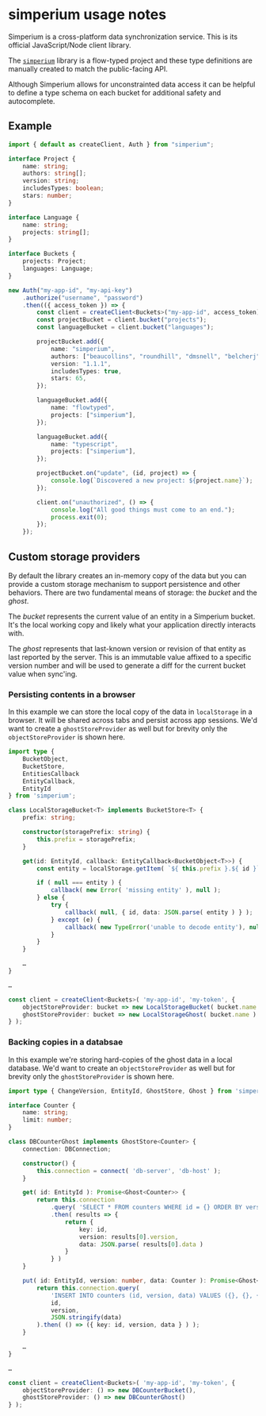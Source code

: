 # simperium usage notes

Simperium is a cross-platform data synchronization service.
This is its official JavaScript/Node client library.

The [`simperium`](https://github.com/automattic/node-simperium) library is a flow-typed project and these type definitions are manually created to match the public-facing API.

Although Simperium allows for unconstrainted data access it can be helpful to define a type schema on each bucket for additional safety and autocomplete.

## Example

```ts
import { default as createClient, Auth } from "simperium";

interface Project {
    name: string;
    authors: string[];
    version: string;
    includesTypes: boolean;
    stars: number;
}

interface Language {
    name: string;
    projects: string[];
}

interface Buckets {
    projects: Project;
    languages: Language;
}

new Auth("my-app-id", "my-api-key")
    .authorize("username", "password")
    .then(({ access_token }) => {
        const client = createClient<Buckets>("my-app-id", access_token);
        const projectBucket = client.bucket("projects");
        const languageBucket = client.bucket("languages");

        projectBucket.add({
            name: "simperium",
            authors: ["beaucollins", "roundhill", "dmsnell", "belcherj"],
            version: "1.1.1",
            includesTypes: true,
            stars: 65,
        });

        languageBucket.add({
            name: "flowtyped",
            projects: ["simperium"],
        });

        languageBucket.add({
            name: "typescript",
            projects: ["simperium"],
        });

        projectBucket.on("update", (id, project) => {
            console.log(`Discovered a new project: ${project.name}`);
        });

        client.on("unauthorized", () => {
            console.log("All good things must come to an end.");
            process.exit(0);
        });
    });
```

## Custom storage providers

By default the library creates an in-memory copy of the data but you can provide
a custom storage mechanism to support persistence and other behaviors. There are
two fundamental means of storage: the _bucket_ and the _ghost_.

The _bucket_ represents the current value of an entity in a Simperium bucket. It's
the local working copy and likely what your application directly interacts with.

The _ghost_ represents that last-known version or revision of that entity as last
reported by the server. This is an immutable value affixed to a specific version
number and will be used to generate a diff for the current bucket value when sync'ing.

### Persisting contents in a browser

In this example we can store the local copy of the data in `localStorage` in a browser.
It will be shared across tabs and persist across app sessions.
We'd want to create a `ghostStoreProvider` as well but for brevity only
the `objectStoreProvider` is shown here.

```ts
import type {
    BucketObject,
    BucketStore,
    EntitiesCallback
    EntityCallback,
    EntityId
} from 'simperium';

class LocalStorageBucket<T> implements BucketStore<T> {
    prefix: string;

    constructor(storagePrefix: string) {
        this.prefix = storagePrefix;
    }

    get(id: EntityId, callback: EntityCallback<BucketObject<T>>) {
        const entity = localStorage.getItem( `${ this.prefix }.${ id }` );

        if ( null === entity ) {
            callback( new Error( 'missing entity' ), null );
        } else {
            try {
                callback( null, { id, data: JSON.parse( entity ) } );
            } except (e) {
                callback( new TypeError('unable to decode entity'), null );
            }
        }
    }

    …
}

…

const client = createClient<Buckets>( 'my-app-id', 'my-token', {
    objectStoreProvider: bucket => new LocalStorageBucket( bucket.name ),
    ghostStoreProvider: bucket => new LocalStorageGhost( bucket.name )
} );
```

### Backing copies in a databsae

In this example we're storing hard-copies of the ghost data in a local database.
We'd want to create an `objectStoreProvider` as well but for brevity only
the `ghostStoreProvider` is shown here.

```ts
import type { ChangeVersion, EntityId, GhostStore, Ghost } from 'simperium';

interface Counter {
    name: string;
    limit: number;
}

class DBCounterGhost implements GhostStore<Counter> {
    connection: DBConnection;

    constructor() {
        this.connection = connect( 'db-server', 'db-host' );
    }

    get( id: EntityId ): Promise<Ghost<Counter>> {
        return this.connection
            .query( 'SELECT * FROM counters WHERE id = {} ORDER BY version DESC', id )
            .then( results => {
                return {
                    key: id,
                    version: results[0].version,
                    data: JSON.parse( results[0].data )
                }
            } )
    }

    put( id: EntityId, version: number, data: Counter ): Promise<Ghost<Counter>> {
        return this.connection.query(
            'INSERT INTO counters (id, version, data) VALUES ({}, {}, {})',
            id,
            version,
            JSON.stringify(data)
        ).then( () => ({ key: id, version, data } ) );
    }

    …
}

…

const client = createClient<Buckets>( 'my-app-id', 'my-token', {
    objectStoreProvider: () => new DBCounterBucket(),
    ghostStoreProvider: () => new DBCounterGhost()
} );
```
